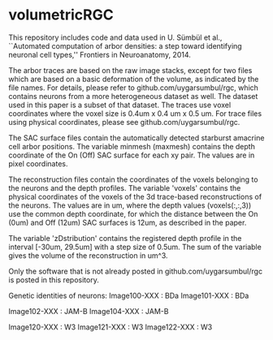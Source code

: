 volumetricRGC
=============

This repository includes code and data used in U. Sümbül et al.,
``Automated computation of arbor densities: a step toward identifying
neuronal cell types,'' Frontiers in Neuroanatomy, 2014.

The arbor traces are based on the raw image stacks, except for two files
which are based on a basic deformation of the volume, as indicated by the
file names. For details, please refer to github.com/uygarsumbul/rgc, which
contains neurons from a more heterogeneous dataset as well. The dataset
used in this paper is a subset of that dataset. The traces use voxel
coordinates where the voxel size is 0.4um x 0.4 um x 0.5 um. For trace
files using physical coordinates, please see github.com/uygarsumbul/rgc.

The SAC surface files contain the automatically detected starburst amacrine
cell arbor positions. The variable minmesh (maxmesh) contains the depth
coordinate of the On (Off) SAC surface for each xy pair. The values are in
pixel coordinates.

The reconstruction files contain the coordinates of the voxels belonging to
the neurons and the depth profiles. The variable 'voxels' contains the physical
coordinates of the voxels of the 3d trace-based reconstructions of the neurons.
The values are in um, where the depth values (voxels(:,:,3)) use the common
depth coordinate, for which the distance between the On (0um) and Off (12um)
SAC surfaces is 12um, as described in the paper.

The variable 'zDstribution' contains the registered depth profile in the
interval [-30um, 29.5um] with a step size of 0.5um. The sum of the variable
gives the volume of the reconstruction in um^3.

Only the software that is not already posted in github.com/uygarsumbul/rgc
is posted in this repository.

Genetic identities of neurons:
Image100-XXX : BDa
Image101-XXX : BDa

Image102-XXX : JAM-B
Image104-XXX : JAM-B

Image120-XXX : W3
Image121-XXX : W3
Image122-XXX : W3
